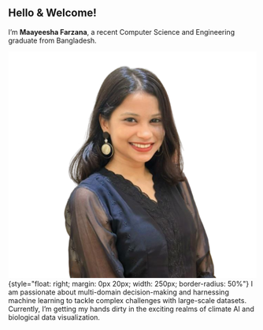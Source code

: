 ## Hello & Welcome!

I’m **Maayeesha Farzana**, a recent Computer Science and Engineering graduate from Bangladesh. 

![maayeesha](Files/maayeesha.png){style="float: right; margin: 0px 20px; width: 250px; border-radius: 50%"}
I am passionate about multi-domain decision-making and harnessing machine learning to tackle complex challenges with large-scale datasets. Currently, I’m getting my hands dirty in the exciting realms of climate AI and biological data visualization.


